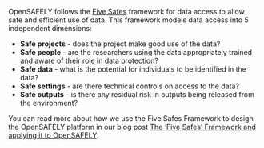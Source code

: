 OpenSAFELY follows the [Five Safes](https://ukdataservice.ac.uk/help/secure-lab/what-is-the-five-safes-framework/) framework for data access to allow safe and efficient use of data. This framework models data access into 5 independent dimensions:

* **Safe projects** - does the project make good use of the data?
* **Safe people** - are the researchers using the data appropriately trained and aware of their role in data protection?
* **Safe data** - what is the potential for individuals to be identified in the data?
* **Safe settings** - are there technical controls on access to the data?
* **Safe outputs** - is there any residual risk in outputs being released from the environment?

You can read more about how we use the Five Safes Framework to design the OpenSAFELY platform in our blog post [The ‘Five Safes’ Framework and applying it to OpenSAFELY](https://www.bennett.ox.ac.uk/blog/2023/03/the-five-safes-framework-and-applying-it-to-opensafely/).